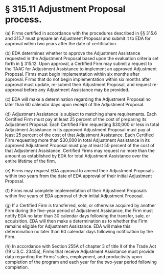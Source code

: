 # § 315.11   Adjustment Proposal process.

(a) Firms certified in accordance with the procedures described in §§ 315.6 and 315.7 must prepare an Adjustment Proposal and submit it to EDA for approval within two years after the date of certification.


(b) EDA determines whether to approve the Adjustment Assistance requested in the Adjustment Proposal based upon the evaluation criteria set forth in § 315.12. Upon approval, a Certified Firm may submit a request to the TAAC for Adjustment Assistance to implement an approved Adjustment Proposal. Firms must begin implementation within six months after approval. Firms that do not begin implementation within six months after approval must update, re-submit their Adjustment Proposal, and request re-approval before any Adjustment Assistance may be provided.


(c) EDA will make a determination regarding the Adjustment Proposal no later than 60 calendar days upon receipt of the Adjustment Proposal.


(d) Adjustment Assistance is subject to matching share requirements. Each Certified Firm must pay at least 25 percent of the cost of preparing its Adjustment Proposal. Each Certified Firm requesting $30,000 or less in total Adjustment Assistance in its approved Adjustment Proposal must pay at least 25 percent of the cost of that Adjustment Assistance. Each Certified Firm requesting more than $30,000 in total Adjustment Assistance in its approved Adjustment Proposal must pay at least 50 percent of the cost of that Adjustment Assistance. Certified Firms may request no more than the amount as established by EDA for total Adjustment Assistance over the entire lifetime of the firm.


(e) Firms may request EDA approval to amend their Adjustment Proposals within two years from the date of EDA approval of their initial Adjustment Proposal.


(f) Firms must complete implementation of their Adjustment Proposals within five years of EDA approval of their initial Adjustment Proposal.


(g) If a Certified Firm is transferred, sold, or otherwise acquired by another Firm during the five-year period of Adjustment Assistance, the Firm must notify EDA no later than 30 calendar days following the transfer, sale, or acquisition. EDA will then make a determination as to whether the Firm remains eligible for Adjustment Assistance. EDA will make this determination no later than 60 calendar days following notification by the Firm.


(h) In accordance with Section 255A of chapter 3 of title II of the Trade Act (19 U.S.C. 2345a), Firms that receive Adjustment Assistance must provide data regarding the Firms' sales, employment, and productivity upon completion of the program and each year for the two-year period following completion.




